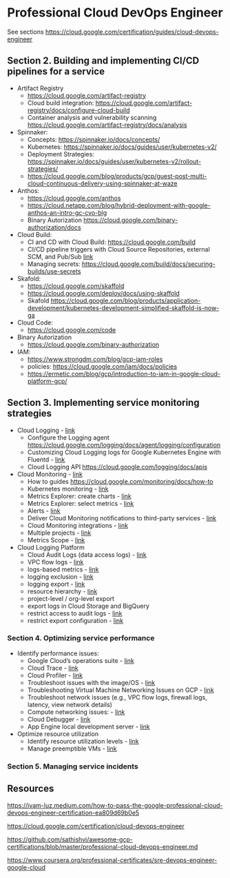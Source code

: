 # Professional Cloud DevOps Engineer
See sections https://cloud.google.com/certification/guides/cloud-devops-engineer

## Section 2. Building and implementing CI/CD pipelines for a service
- Artifact Registry
  - https://cloud.google.com/artifact-registry
  - Cloud build integration: https://cloud.google.com/artifact-registry/docs/configure-cloud-build
  - Container analysis and vulnerability scanning https://cloud.google.com/artifact-registry/docs/analysis
- Spinnaker:
  - Concepts: https://spinnaker.io/docs/concepts/
  - Kubernetes: https://spinnaker.io/docs/guides/user/kubernetes-v2/
  - Deployment Strategies: https://spinnaker.io/docs/guides/user/kubernetes-v2/rollout-strategies/ 
  - https://cloud.google.com/blog/products/gcp/guest-post-multi-cloud-continuous-delivery-using-spinnaker-at-waze
- Anthos:
  - https://cloud.google.com/anthos
  - https://cloud.netapp.com/blog/hybrid-deployment-with-google-anthos-an-intro-gc-cvo-blg
  - Binary Autorization https://cloud.google.com/binary-authorization/docs
- Cloud Build:
  - CI and CD with Cloud Build: https://cloud.google.com/build
  - CI/CD pipeline triggers with Cloud Source Repositories, external SCM, and Pub/Sub [link](https://cloud.google.com/build/docs/automating-builds/create-manage-triggers#whats_next)
  - Managing secrets: https://cloud.google.com/build/docs/securing-builds/use-secrets
- Skafold:
  - https://cloud.google.com/skaffold
  - https://cloud.google.com/deploy/docs/using-skaffold
  - Skafold https://cloud.google.com/blog/products/application-development/kubernetes-development-simplified-skaffold-is-now-ga
- Cloud Code:
  - https://cloud.google.com/code
- Binary Autorization
  - https://cloud.google.com/binary-authorization
- IAM:
  - https://www.strongdm.com/blog/gcp-iam-roles
  - policies: https://cloud.google.com/iam/docs/policies
  - https://ermetic.com/blog/gcp/introduction-to-iam-in-google-cloud-platform-gcp/

## Section 3. Implementing service monitoring strategies
- Cloud Logging - [link](https://cloud.google.com/logging)
  - Configure the Logging agent https://cloud.google.com/logging/docs/agent/logging/configuration
  - Customizing Cloud Logging logs for Google Kubernetes Engine with Fluentd - [link](https://cloud.google.com/architecture/customizing-stackdriver-logs-fluentd)
  - Cloud Logging API https://cloud.google.com/logging/docs/apis
- Cloud Monitoring - [link](https://cloud.google.com/monitoring)
  - How to guides https://cloud.google.com/monitoring/docs/how-to
  - Kubernetes monitoring - [link](https://cloud.google.com/stackdriver/docs/solutions/gke/observing)
  - Metrics Explorer: create charts - [link](https://cloud.google.com/monitoring/charts/metrics-explorer)
  - Metrics Explorer: select metrics - [link](https://cloud.google.com/monitoring/charts/metrics-selector)
  - Alerts - [link](https://cloud.google.com/monitoring/alerts)
  - Deliver Cloud Monitoring notifications to third-party services - [link](https://cloud.google.com/community/tutorials/delivering-cloud-monitoring-notifications-to-third-party-services)
  - Cloud Monitoring integrations - [link](https://cloud.google.com/monitoring/agent/integrations)
  - Multiple projects - [link](https://cloud.google.com/monitoring/settings)
  - Metrics Scope - [link](https://cloud.google.com/monitoring/settings/manage-api)
- Cloud Logging Platform
  - Cloud Audit Logs (data access logs) - [link](https://cloud.google.com/logging/docs/audit)
  - VPC flow logs - [link](https://cloud.google.com/vpc/docs/using-flow-logs)
  - logs-based metrics - [link](https://cloud.google.com/logging/docs/logs-based-metrics)
  - logging exclusion - [link](https://cloud.google.com/logging/docs/routing/overview#exclusions)
  - logging export - [link](https://cloud.google.com/logging/docs/export/configure_export_v2)
  - resource hierarchy - [link](https://cloud.google.com/resource-manager/docs/cloud-platform-resource-hierarchy)
  - project-level / org-level export
  - export logs in Cloud Storage and BigQuery 
  - restrict access to audit logs - [link](https://cloud.google.com/logging/docs/audit/configure-data-access)
  - restrict export configuration - [link](https://cloud.google.com/compute/docs/images/restricting-image-access)

### Section 4. Optimizing service performance
- Identify performance issues:
  - Google Cloud’s operations suite - [link](https://cloud.google.com/blog/topics/developers-practitioners/introduction-google-clouds-operations-suite)
  - Cloud Trace - [link](https://cloud.google.com/trace)
  - Cloud Profiler - [link](https://cloud.google.com/profiler/docs)
  - Troubleshoot issues with the image/OS - [link](https://cloud.google.com/artifact-registry/docs/docker/troubleshoot)
  - Troubleshooting Virtual Machine Networking Issues on GCP - [link](https://cloudacademy.com/course/troubleshooting-virtual-machine-networking-issues-gcp-2801/ssh-errors/)
  - Troubleshoot network issues (e.g., VPC flow logs, firewall logs, latency, view network details)
  - Compute networking issues: - [link](https://cloud.google.com/compute/docs/troubleshooting/troubleshooting-networking)
  - Cloud Debugger - [link](https://cloud.google.com/debugger/docs)
  - App Engine local development server - [link](https://cloud.google.com/appengine/docs/legacy/standard/python/tools/using-local-server)
- Optimize resource utilization
  - Identify resource utilization levels - [link](https://cloudacademy.com/course/optimizing-resource-utilization-on-gcp-1466/identifying-resource-utilization-levels/)
  - Manage preemptible VMs - [link](https://cloud.google.com/compute/docs/instances/preemptible)
 
### Section 5. Managing service incidents

## Resources
https://ivam-luz.medium.com/how-to-pass-the-google-professional-cloud-devops-engineer-certification-ea809d69b0e5

https://cloud.google.com/certification/cloud-devops-engineer

https://github.com/sathishvj/awesome-gcp-certifications/blob/master/professional-cloud-devops-engineer.md

https://www.coursera.org/professional-certificates/sre-devops-engineer-google-cloud


